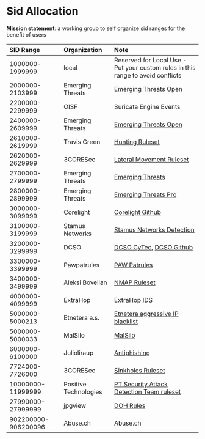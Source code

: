 # Sid Allocation

**Mission statement**: a working group to self organize sid ranges for the benefit of users


| SID Range           | Organization          | Note                                                                                                 |
| :-                  | :-                    | :-                                                                                                   |
| 1000000-1999999     | local                 | Reserved for Local Use - Put your custom rules in this range to avoid conflicts                      |
| 2000000-2103999     | Emerging Threats      | [Emerging Threats Open](https://community.emergingthreats.net/)                                      |
| 2200000-2299999     | OISF                  | Suricata Engine Events                                                                               |
| 2400000-2609999     | Emerging Threats      | [Emerging Threats Open](https://community.emergingthreats.net/)                                      |
| 2610000-2619999     | Travis Green          | [Hunting Ruleset](https://github.com/travisbgreen/hunting-rules)                                     |
| 2620000-2629999     | 3CORESec              | [Lateral Movement Ruleset](https://dtection.io/ruleset)                                              |
| 2700000-2799999     | Emerging Threats      | [Emerging Threats](https://doc.emergingthreats.net/bin/view/Main/SidAllocation)                      |
| 2800000-2899999     | Emerging Threats      | [Emerging Threats Pro](https://doc.emergingthreats.net/bin/view/Main/SidAllocation)                  |
| 3000000-3099999     | Corelight             | [Corelight Github](https://github.com/corelight/)                                                    |
| 3100000-3199999     | Stamus Networks       | [Stamus Networks Detection](https://stamus-networks.com)                                             |
| 3200000-3299999     | DCSO                  | [DCSO CyTec](https://medium.com/@DCSO_CyTec), [DCSO Github](https://github.com/DCSO/suricata-rules)  |
| 3300000-3399999     | Pawpatrules           | [PAW Patrules](https://pawpatrules.fr/)                                                              |
| 3400000-3499999     | Aleksi Bovellan       | [NMAP Ruleset](https://github.com/aleksibovellan/opnsense-suricata-nmaps)                            |
| 4000000-4099999     | ExtraHop              | [ExtraHop IDS](https://www.extrahop.com/solutions/security/ids/)                                     |
| 5000000-5000213     | Etnetera a.s.         | [Etnetera aggressive IP blacklist](https://security.etnetera.cz/feeds/etn_aggressive.rules)          |
| 5000000-5000033     | MalSilo               | [MalSilo](https://malsilo.gitlab.io/feeds/)                                                          |
| 6000000-6100000     | Julioliraup           | [Antiphishing](https://github.com/julioliraup/Antiphishing)
| 7724000-7726000     | 3CORESec              | [Sinkholes Ruleset](https://dtection.io/ruleset)                                                     |
| 10000000-11999999   | Positive Technologies | [PT Security Attack Detection Team ruleset](https://github.com/ptresearch/AttackDetection#sid-range) |
| 27990000-27999999   | jpgview               | [DOH Rules](https://raw.githubusercontent.com/jpgpi250/piholemanual/master/DOH/DOH.rules)            |
| 902200000-906200096 | Abuse.ch              | Abuse.ch                                                                                             |
